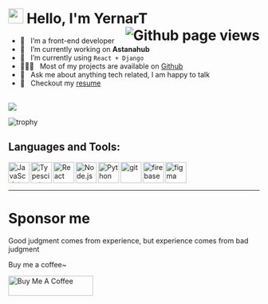<h1>
  <img src="https://media.giphy.com/media/hvRJCLFzcasrR4ia7z/giphy.gif" width="30px" height="30px" /> 
  <span>Hello, I'm YernarT</span>
  <img align="right" src="https://komarev.com/ghpvc/?username=YernarT" alt="Github page views" />
</h1>

- 🚩 &nbsp; I’m a front-end developer
- 🔭 &nbsp; I’m currently working on **Astanahub**
- 🌱 &nbsp; I’m currently using `React + Django`
- 👨🏻‍💻 &nbsp; Most of my projects are available on [Github](https://github.com/YernarT?tab=repositories)
- 💬 &nbsp; Ask me about anything tech related, I am happy to talk
- 📝 &nbsp; Checkout my [resume](https://yernar-kz.web.app/resume)

<br>

<img src="https://github-readme-stats.vercel.app/api?username=YernarT&count_private=true&show_icons=true&theme=gotham" />

![trophy](https://github-profile-trophy.vercel.app/?username=YernarT&rank=SECRET,SSS,SS,S,AAA,AA,A&margin-w=15&margin-h=15&theme=algolia)

## Languages and Tools:
<a href="https://developer.mozilla.org/en-US/docs/Web/JavaScript" target="_blank"> <img align="left" alt="JavaScript" height ="42px"  src="https://raw.githubusercontent.com/rahul-jha98/github_readme_icons/main/language_and_tools/square/javascript/javascript.svg"> </a>
<a href="https://www.typescriptlang.org/" target="_blank"><img align="left" alt="Typescirpt" height ="42px" src="https://raw.githubusercontent.com/rahul-jha98/github_readme_icons/main/language_and_tools/square/typescript/typescript.svg"></a>
<a href="https://reactjs.org/" target="_blank"> <img align="left" alt="React" height ="42px" src="https://raw.githubusercontent.com/rahul-jha98/github_readme_icons/main/language_and_tools/square/react/react.svg"></a>
<a href="https://nodejs.org" target="_blank"><img align="left" alt="Node.js" height ="42px" src="https://raw.githubusercontent.com/rahul-jha98/github_readme_icons/main/language_and_tools/square/node/node.svg"></a>
<a href="https://www.python.org" target="_blank"><img align="left" alt="Python" height ="42px" src="https://raw.githubusercontent.com/rahul-jha98/github_readme_icons/main/language_and_tools/square/python/python.svg"></a>
<a href="https://git-scm.com/" target="_blank"> <img src="https://raw.githubusercontent.com/rahul-jha98/github_readme_icons/main/language_and_tools/square/git-scm/git-scm.svg" align="left" alt="git" height='42px'/> </a>
<a href="https://firebase.google.com/" target="_blank"> <img align="left" src="https://raw.githubusercontent.com/rahul-jha98/github_readme_icons/main/language_and_tools/square/firebase/firebase.svg" alt="firebase" height ="42px"/> </a>
<a href="https://www.figma.com/" target="_blank"> <img src="https://raw.githubusercontent.com/rahul-jha98/github_readme_icons/main/language_and_tools/square/figma/figma.svg" alt="figma" height='42px'/> </a>

---

# Sponsor me
<p>Good judgment comes from experience, but experience comes from bad judgment</p>
<p>Buy me a coffee~</p>
<a href="https://www.buymeacoffee.com/YernarT" target="_blank" rel="noreferrer nofollow">
  <img src="https://cdn.buymeacoffee.com/buttons/default-red.png" alt="Buy Me A Coffee" height="40" width="170" >
</a>
